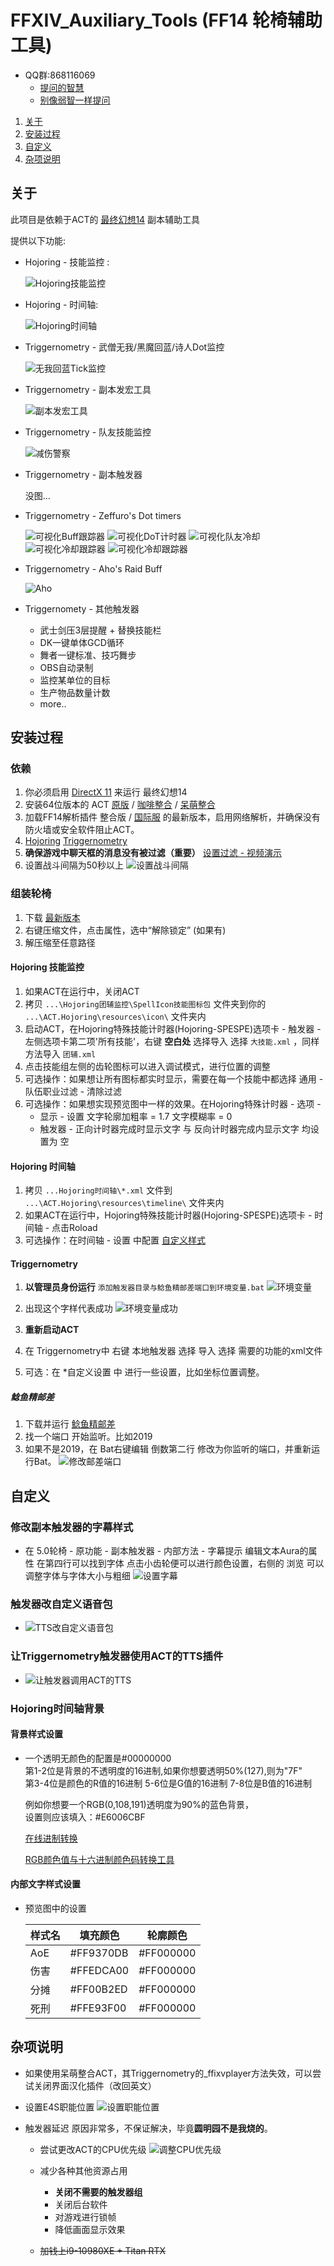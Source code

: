 # FFXIV_Auxiliary_Tools (FF14 轮椅辅助工具)

* QQ群:868116069
  * [提问的智慧](https://github.com/ryanhanwu/How-To-Ask-Questions-The-Smart-Way/blob/master/README-zh_CN.md)
  * [别像弱智一样提问](https://github.com/dogfight360/Stop-Ask-Questions-The-Stupid-Ways/blob/master/README.md)

1. [关于](#关于)
1. [安装过程](#安装过程)
1. [自定义](#自定义)
1. [杂项说明](#杂项说明)

## 关于

此项目是依赖于ACT的 [最终幻想14](http://ff.sdo.com/) 副本辅助工具

提供以下功能:

* Hojoring - 技能监控 :

  ![Hojoring技能监控](screenshots/Hojoring技能监控.png)

* Hojoring - 时间轴:

  ![Hojoring时间轴](screenshots/Hojoring时间轴.png)
  
* Triggernometry - 武僧无我/黑魔回蓝/诗人Dot监控

  ![无我回蓝Tick监控](screenshots/无我回蓝Tick监控.gif)

* Triggernometry - 副本发宏工具

  ![副本发宏工具](screenshots/副本发宏工具.gif)

* Triggernometry - 队友技能监控

  ![减伤警察](screenshots/减伤警察.png)

* Triggernometry - 副本触发器

  没图...

* Triggernometry - Zeffuro's Dot timers

  ![可视化Buff跟踪器](screenshots/可视化Buff跟踪器.png)
  ![可视化DoT计时器](screenshots/可视化DoT计时器.png)
  ![可视化队友冷却](screenshots/可视化队友冷却.png)
  ![可视化冷却跟踪器](screenshots/可视化冷却跟踪器.png)
  ![可视化冷却跟踪器](screenshots/可视化团辅冷却.png)

* Triggernometry - Aho's Raid Buff

  ![Aho](screenshots/Aho.png)

* Triggernomety - 其他触发器
  * 武士剑压3层提醒 + 替换技能栏
  * DK一键单体GCD循环
  * 舞者一键标准、技巧舞步
  * OBS自动录制
  * 监控某单位的目标
  * 生产物品数量计数
  * more..

## 安装过程

### 依赖

1. 你必须启用 [DirectX 11](https://support.microsoft.com/zh-cn/help/179113/how-to-install-the-latest-version-of-directx) 来运行 最终幻想14
1. 安装64位版本的 ACT
[原版](http://advancedcombattracker.com/) /
[咖啡整合](https://nga.178.com/read.php?tid=17412506) /
[呆萌整合](https://nga.178.com/read.php?tid=19019884)
1. 加载FF14解析插件 整合版 /
[国际服](https://github.com/ravahn/FFXIV_ACT_Plugin/releases/latest)
的最新版本，启用网络解析，并确保没有防火墙或安全软件阻止ACT。
1. [Hojoring](https://github.com/anoyetta/ACT.Hojoring)
[Triggernometry](https://github.com/paissaheavyindustriesTriggernometry)
1. **确保游戏中聊天框的消息没有被过滤（重要）**
[设置过滤 - 视频演示](https://www.bilibili.com/video/av83704576/)
1. 设置战斗间隔为50秒以上
![设置战斗间隔](screenshots/设置战斗间隔.png)

### 组装轮椅

1. 下载 [最新版本](https://github.com/553469159/FFXIV_Auxiliary_Tools/archive/master.zip)
1. 右键压缩文件，点击属性，选中“解除锁定” (如果有)
1. 解压缩至任意路径

#### Hojoring 技能监控

1. 如果ACT在运行中，关闭ACT
1. 拷贝 `...\Hojoring团辅监控\SpellIcon技能图标包` 文件夹到你的 `...\ACT.Hojoring\resources\icon\` 文件夹内
1. 启动ACT，在Hojoring特殊技能计时器(Hojoring-SPESPE)选项卡 - 触发器 - 左侧选项卡第二项'所有技能'，右键 **空白处** 选择导入 选择 `大技能.xml` ，同样方法导入 `团辅.xml`
1. 点击技能组左侧的齿轮图标可以进入调试模式，进行位置的调整
1. 可选操作：如果想让所有图标都实时显示，需要在每一个技能中都选择 通用 - 队伍职业过滤 - 清除过滤
1. 可选操作：如果想实现预览图中一样的效果。在Hojoring特殊计时器 - 选项 -
    * 显示 - 设置 文字轮廓加粗率 = 1.7 文字模糊率 = 0
    * 触发器 - 正向计时器完成时显示文字 与 反向计时器完成内显示文字 均设置为 空

#### Hojoring 时间轴

1. 拷贝 `...Hojoring时间轴\*.xml` 文件到 `...\ACT.Hojoring\resources\timeline\` 文件夹内
1. 如果ACT在运行中，Hojoring特殊技能计时器(Hojoring-SPESPE)选项卡 - 时间轴 - 点击Roload
1. 可选操作：在时间轴 - 设置 中配置 [自定义样式](#背景样式设置)

#### Triggernometry

1. **以管理员身份运行** `添加触发器目录与鲶鱼精邮差端口到环境变量.bat`
  ![环境变量](screenshots/环境变量.png)

1. 出现这个字样代表成功
  ![环境变量成功](screenshots/环境变量成功.png)
1. **重新启动ACT**
1. 在 Triggernometry中 右键 本地触发器 选择 导入 选择 需要的功能的xml文件
1. 可选：在 *自定义设置 中 进行一些设置，比如坐标位置调整。

##### 鲶鱼精邮差

1. 下载并运行 [鲶鱼精邮差](https://nga.178.com/read.php?tid=19724323)
1. 找一个端口 开始监听。比如2019
1. 如果不是2019，在 Bat右键编辑 倒数第二行 修改为你监听的端口，并重新运行Bat。
  ![修改邮差端口](screenshots/修改邮差端口.png)

## 自定义

### 修改副本触发器的字幕样式

* 在 5.0轮椅 - 原功能 - 副本触发器 - 内部方法 - 字幕提示 编辑文本Aura的属性 在第四行可以找到字体 点击小齿轮便可以进行颜色设置，右侧的 浏览 可以调整字体与字体大小与粗细
  ![设置字幕](screenshots/设置字幕.png)

### 触发器改自定义语音包

* ![TTS改自定义语音包](screenshots/TTS改自定义语音包.gif)

### 让Triggernometry触发器使用ACT的TTS插件

* ![让触发器调用ACT的TTS](screenshots/让触发器调用ACT的TTS.gif)

### Hojoring时间轴背景

#### 背景样式设置

* 一个透明无颜色的配置是#00000000  
  第1-2位是背景的不透明度的16进制,如果你想要透明50%(127),则为"7F"  
  第3-4位是颜色的R值的16进制  5-6位是G值的16进制 7-8位是B值的16进制  

  例如你想要一个RGB(0,108,191)透明度为90%的蓝色背景，  
  设置则应该填入：#E6006CBF  

  [在线进制转换](https://tool.oschina.net/hexconvert/)

  [RGB颜色值与十六进制颜色码转换工具](https://www.sioe.cn/yingyong/yanse-rgb-16/)

#### 内部文字样式设置

* 预览图中的设置

  | 样式名 | 填充颜色  | 轮廓颜色  |
  |--------|-----------|-----------|
  | AoE    | #FF9370DB | #FF000000 |
  | 伤害   | #FFEDCA00 | #FF000000 |
  | 分摊   | #FF00B2ED | #FF000000 |
  | 死刑   | #FFE93F00 | #FF000000 |

## 杂项说明

* 如果使用呆萌整合ACT，其Triggernometry的_ffixvplayer方法失效，可以尝试关闭界面汉化插件（改回英文）

* 设置E4S职能位置
  ![设置职能位置](screenshots/设置职能位置.gif)

* 触发器延迟 原因非常多，不保证解决，毕竟**圆明园不是我烧的**。

  * 尝试更改ACT的CPU优先级
    ![调整CPU优先级](screenshots/调整CPU优先级.jpg)

  * 减少各种其他资源占用
    * **关闭不需要的触发器组**
    * 关闭后台软件
    * 对游戏进行锁帧
    * 降低画面显示效果

  * ~~加钱上i9-10980XE + Titan RTX~~
